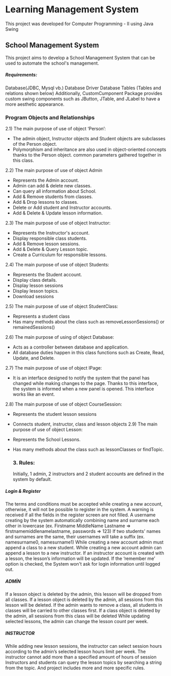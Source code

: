 # Learning Management System
 This project was developed for Computer Programming - II using Java Swing

## School Management System
>

This project aims to develop a School Management System that can be used to automate the school's management.
##### Requirements:
Database(JDBC, Mysql vb.)
Database Driver
Database Tables (Tables and relations shown below)
Additionally, CustomCumponent Package provides custom swing components such as JButton, JTable, and JLabel to have a more aesthetic appearance. 

### Program 	Objects and Relationships


2.1) The main purpose of use of object ‘Person’:
- The admin object, Instructor objects and Student objects are subclasses of the Person object.
- Polymorphism and inheritance are also used in object-oriented concepts thanks to the Person object. common parameters gathered together in this class.

2.2) The main purpose of use of object Admin
- Represents the Admin account. 
- Admin can add & delete new classes.
- Can query all information about School.
- Add & Remove students from classes.
- Add & Drop lessons to classes.
- Delete or Add student and Instructor accounts.
- Add & Delete & Update lesson information.

2.3) The main purpose of use of object Instructor:
- Represents the Instructor's account.
- Display responsible class students.
- Add & Remove lesson sessions.
- Add & Delete & Query Lesson topic.
- Create a Curriculum for responsible lessons.

2.4) The main purpose of use of object Students:
- Represents the Student account.
- Display class details.
- Display lesson sessions
- Display lesson topics.
- Download sessions

2.5) The main purpose of use of object StudentClass:
- Represents a student class
- Has many methods about the class such as removeLessonSessions() or remainedSessions()

2.6) The main purpose of using of object Database:
- Acts as a controller between database and application.
- All database duties happen in this class functions such as Create, Read, Update, and Delete.

2.7) The main purpose of use of object IPage:
- It is an interface designed to notify the system that the panel has changed while making changes to the page. Thanks to this interface, the system is informed when a new panel is opened. This interface works like an event.

2.8) The main purpose of use of object CourseSession:
- Represents the student lesson sessions
- Connects student, instructor, class and lesson objects
2.9) The main purpose of use of object Lesson:
- Represents the School Lessons.
- Has many methods about the class such as lessonClasses or findTopic.

  ### 3. Rules:
     Initially, 1 admin, 2 instructors and 2 student accounts are defined in the system by default. 

##### Login & Register
The terms and conditions must be accepted while creating a new account, otherwise, it will not be possible to register in the system.
A warning is received if all the fields in the register screen are not filled.
A username creating by the system automatically combining name and surname each other in lowercase (ex. Firstname MiddleName Lastname => firstnamemiddlenamelastname, passwords => 123) 
If two students' names and surnames are the same, their usernames will take a suffix (ex. namesurname0, namesurname1)
While creating a new account admin must append a class to a new student.
While creating a new account admin can append a lesson to a new instructor.
If an instructor account is created with a lesson, the lesson’s information will be updated.
If the ‘remember me’ option is checked, the System won't ask for login information until logged out.

##### ADMİN
If a lesson object is deleted by the admin, this lesson will be dropped from all classes.
If a lesson object is deleted by the admin, all sessions from this lesson will be deleted.
If the admin wants to remove a class, all students in classes will be carried to other classes first.
If a class object is deleted by the admin, all sessions from this class will be deleted
While updating selected lessons, the admin can change the lesson count per week.



##### INSTRUCTOR
While adding new lesson sessions, the instructor can select session hours according to the admin’s selected lesson hours limit per week.
The instructor cannot add more than a specified amount of hours of session
Instructors and students can query the lesson topics by searching a string from the topic.
And project includes more and more specific rules.


